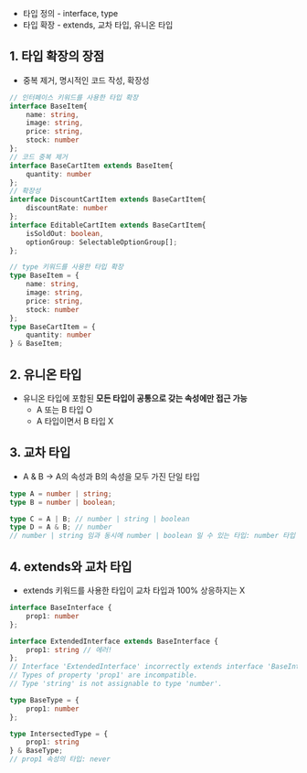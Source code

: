 - 타입 정의 - interface, type
- 타입 확장 - extends, 교차 타입, 유니온 타입

## 1. 타입 확장의 장점

- 중복 제거, 명시적인 코드 작성, 확장성

```ts
// 인터페이스 키워드를 사용한 타입 확장
interface BaseItem{
    name: string,
    image: string,
    price: string,
    stock: number
};
// 코드 중복 제거
interface BaseCartItem extends BaseItem{
    quantity: number
}; 
// 확장성
interface DiscountCartItem extends BaseCartItem{
    discountRate: number
};
interface EditableCartItem extends BaseCartItem{
    isSoldOut: boolean,
    optionGroup: SelectableOptionGroup[];
};
```

```ts
// type 키워드를 사용한 타입 확장
type BaseItem = {
    name: string,
    image: string,
    price: string,
    stock: number
};
type BaseCartItem = {
    quantity: number
} & BaseItem; 
```

## 2. 유니온 타입

- 유니온 타입에 포함된 **모든 타입이 공통으로 갖는 속성에만 접근 가능**
  - A 또는 B 타입 O
  - A 타입이면서 B 타입 X

## 3. 교차 타입

- A & B -> A의 속성과 B의 속성을 모두 가진 단일 타입

```ts
type A = number | string;
type B = number | boolean;

type C = A | B; // number | string | boolean
type D = A & B; // number
// number | string 임과 동시에 number | boolean 일 수 있는 타입: number 타입 뿐
```

## 4. extends와 교차 타입

- extends 키워드를 사용한 타입이 교차 타입과 100% 상응하지는 X

```ts
interface BaseInterface {
    prop1: number
};

interface ExtendedInterface extends BaseInterface {
    prop1: string // 에러!
};
// Interface 'ExtendedInterface' incorrectly extends interface 'BaseInterface'.
// Types of property 'prop1' are incompatible.
// Type 'string' is not assignable to type 'number'.
```

```ts
type BaseType = {
    prop1: number
};

type IntersectedType = {
    prop1: string
} & BaseType;
// prop1 속성의 타입: never
```
